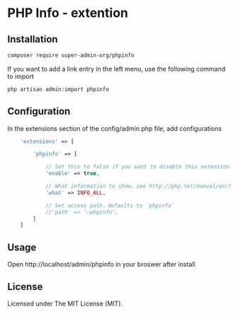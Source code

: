 PHP Info - extention
====================

Installation
------------

```bash
composer require super-admin-org/phpinfo
```

If you want to add a link entry in the left menu, use the following command to import

```bash
php artisan admin:import phpinfo
```

Configuration
-------------

In the extensions section of the config/admin.php file, add configurations
```php
    'extensions' => [

        'phpinfo' => [

            // Set this to false if you want to disable this extension
            'enable' => true,

            // What information to show，see http://php.net/manual/en/function.phpinfo.php#refsect1-function.phpinfo-parameters
            'what' => INFO_ALL,

            // Set access path，defaults to `phpinfo`
            //'path' => '~phpinfo',
        ]
    ]
```

Usage
-----
Open http://localhost/admin/phpinfo in your broswer after install


License
-------
Licensed under The MIT License (MIT).